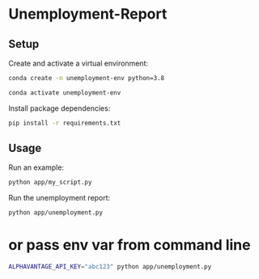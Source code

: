 # Unemployment-Report


## Setup


Create and activate a virtual environment:

```sh
conda create -n unemployment-env python=3.8

conda activate unemployment-env
```

Install package dependencies:

```sh
pip install -r requirements.txt
```


## Usage

Run an example:
```sh
python app/my_script.py
```

Run the unemployment report:
```sh
python app/unemployment.py
```

# or pass env var from command line
```sh
ALPHAVANTAGE_API_KEY="abc123" python app/unemployment.py
```